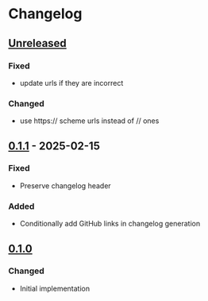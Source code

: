 # Changelog

## [Unreleased]

### Fixed

- update urls if they are incorrect

### Changed

- use https:// scheme urls instead of // ones

## [0.1.1] - 2025-02-15

### Fixed

- Preserve changelog header

### Added

- Conditionally add GitHub links in changelog generation

## [0.1.0]

### Changed

- Initial implementation

[Unreleased]: https://github.com/schpet/changelog/compare/v0.1.1...HEAD
[0.1.1]: https://github.com/schpet/changelog/compare/v0.1.0...v0.1.1
[0.1.0]: https://github.com/schpet/changelog/releases/tag/v0.1.0
